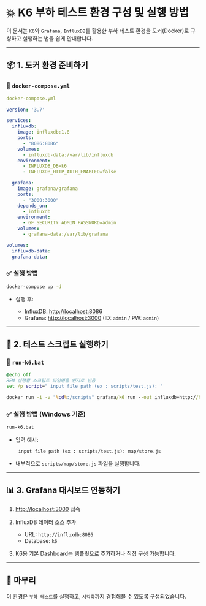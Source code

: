 # 💥 K6 부하 테스트 환경 구성 및 실행 방법

이 문서는 `K6`와 `Grafana`, `InfluxDB`를 활용한 부하 테스트 환경을 도커(Docker)로 구성하고 실행하는 법을 쉽게 안내합니다.

---

## 📦 1. 도커 환경 준비하기

### 📄 `docker-compose.yml`

```yaml
docker-compose.yml
```

```yaml
version: '3.7'

services:
  influxdb:
    image: influxdb:1.8
    ports:
      - "8086:8086"
    volumes:
      - influxdb-data:/var/lib/influxdb
    environment:
      - INFLUXDB_DB=k6
      - INFLUXDB_HTTP_AUTH_ENABLED=false

  grafana:
    image: grafana/grafana
    ports:
      - "3000:3000"
    depends_on:
      - influxdb
    environment:
      - GF_SECURITY_ADMIN_PASSWORD=admin
    volumes:
      - grafana-data:/var/lib/grafana

volumes:
  influxdb-data:
  grafana-data:
```

### ✅ 실행 방법

```bash
docker-compose up -d
```

* 실행 후:

  * InfluxDB: [http://localhost:8086](http://localhost:8086)
  * Grafana: [http://localhost:3000](http://localhost:3000) (ID: `admin` / PW: `admin`)

---

## 🚀 2. 테스트 스크립트 실행하기

### 📄 `run-k6.bat`

```bat
@echo off
REM 실행할 스크립트 파일명을 인자로 받음
set /p script=" input file path (ex : scripts/test.js): "

docker run -i -v "%cd%:/scripts" grafana/k6 run --out influxdb=http://host.docker.internal:8086/k6 /scripts/%script%
```

### ✅ 실행 방법 (Windows 기준)

```bash
run-k6.bat
```

* 입력 예시:

  ```
   input file path (ex : scripts/test.js): map/store.js
  ```
* 내부적으로 `scripts/map/store.js` 파일을 실행합니다.

---

## 📊 3. Grafana 대시보드 연동하기

1. [http://localhost:3000](http://localhost:3000) 접속
2. InfluxDB 데이터 소스 추가

   * URL: `http://influxdb:8086`
   * Database: `k6`
3. K6용 기본 Dashboard는 템플릿으로 추가하거나 직접 구성 가능합니다.

---

## 🙌 마무리

이 환경은 `부하 테스트`를 실행하고, `시각화`까지 경험해볼 수 있도록 구성되었습니다.

